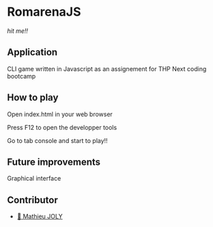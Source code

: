 # RomarenaJS
_hit me!!_

<!-- ![](assets/images/romarenajs_logo.png?raw=true) -->

## Application

CLI game written in Javascript as an assignement for THP Next coding bootcamp

## How to play

Open index.html in your web browser

Press F12 to open the developper tools

Go to tab console and start to play!!
 
## Future improvements

Graphical interface

## Contributor

- [:seedling: Mathieu JOLY](https://github.com/mathieu-superpose)